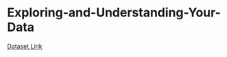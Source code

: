 # Exploring-and-Understanding-Your-Data


[Dataset Link](https://github.com/ML-Nagpur/Exploring-and-Understanding-Your-Data/blob/main/train.csv)
